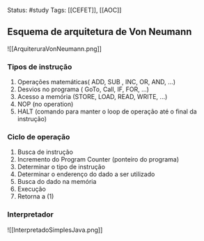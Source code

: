 Status: #study 
Tags:
[[CEFET]], [[AOC]]
## Esquema de arquitetura de Von Neumann
![[ArquiteruraVonNeumann.png]]
### Tipos de instrução
1. Operações matemáticas( ADD, SUB , INC, OR, AND, ...)
2. Desvios no programa ( GoTo, Call, IF, FOR, ...) 
3. Acesso a memória (STORE, LOAD, READ, WRITE, ...)
4. NOP (no operation)
5. HALT (comando para manter o loop de operação até o final da instrução)
### Ciclo de operação
1. Busca de instrução
2. Incremento do Program Counter (ponteiro do programa)
3. Determinar o tipo de instrução
4. Determinar o enderenço do dado a ser utilizado
5. Busca do dado na memória
6. Execução
7. Retorna a (1)

### Interpretador
![[InterpretadoSimplesJava.png]]
